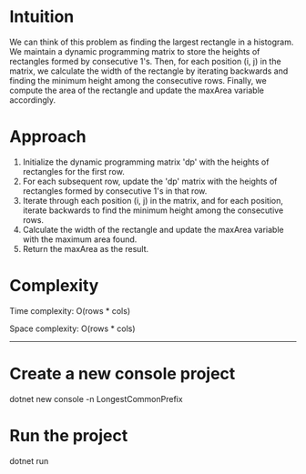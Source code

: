 # Intuition
We can think of this problem as finding the largest rectangle in a histogram.
We maintain a dynamic programming matrix to store the heights of rectangles formed by consecutive 1's.
Then, for each position (i, j) in the matrix, we calculate the width of the rectangle by iterating backwards and finding the minimum height among the consecutive rows.
Finally, we compute the area of the rectangle and update the maxArea variable accordingly.

# Approach
1. Initialize the dynamic programming matrix 'dp' with the heights of rectangles for the first row.
2. For each subsequent row, update the 'dp' matrix with the heights of rectangles formed by consecutive 1's in that row.
3. Iterate through each position (i, j) in the matrix, and for each position, iterate backwards to find the minimum height among the consecutive rows.
4. Calculate the width of the rectangle and update the maxArea variable with the maximum area found.
5. Return the maxArea as the result.

# Complexity
Time complexity: O(rows * cols)

Space complexity: O(rows * cols)
__________________________________________________________________________________________
# Create a new console project
dotnet new console -n LongestCommonPrefix

# Run the project
dotnet run
